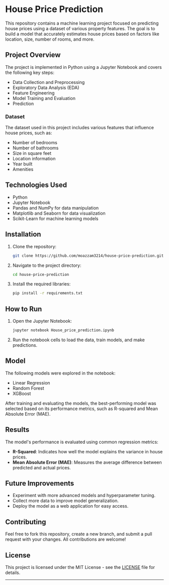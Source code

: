 # House Price Prediction

This repository contains a machine learning project focused on predicting house prices using a dataset of various property features. The goal is to build a model that accurately estimates house prices based on factors like location, size, number of rooms, and more.

## Project Overview

The project is implemented in Python using a Jupyter Notebook and covers the following key steps:
- Data Collection and Preprocessing
- Exploratory Data Analysis (EDA)
- Feature Engineering
- Model Training and Evaluation
- Prediction

### Dataset

The dataset used in this project includes various features that influence house prices, such as:
- Number of bedrooms
- Number of bathrooms
- Size in square feet
- Location information
- Year built
- Amenities


## Technologies Used

- Python
- Jupyter Notebook
- Pandas and NumPy for data manipulation
- Matplotlib and Seaborn for data visualization
- Scikit-Learn for machine learning models

## Installation

1. Clone the repository:
   ```bash
   git clone https://github.com/moazzam3214/house-price-prediction.git
   ```
2. Navigate to the project directory:
   ```bash
   cd house-price-prediction
   ```
3. Install the required libraries:
   ```bash
   pip install -r requirements.txt
   ```

## How to Run

1. Open the Jupyter Notebook:
   ```bash
   jupyter notebook House_price_prediction.ipynb
   ```
2. Run the notebook cells to load the data, train models, and make predictions.

## Model

The following models were explored in the notebook:
- Linear Regression
- Random Forest
- XGBoost

After training and evaluating the models, the best-performing model was selected based on its performance metrics, such as R-squared and Mean Absolute Error (MAE).

## Results

The model's performance is evaluated using common regression metrics:
- **R-Squared**: Indicates how well the model explains the variance in house prices.
- **Mean Absolute Error (MAE)**: Measures the average difference between predicted and actual prices.

## Future Improvements

- Experiment with more advanced models and hyperparameter tuning.
- Collect more data to improve model generalization.
- Deploy the model as a web application for easy access.

## Contributing

Feel free to fork this repository, create a new branch, and submit a pull request with your changes. All contributions are welcome!

## License

This project is licensed under the MIT License - see the [LICENSE](LICENSE) file for details.

---
